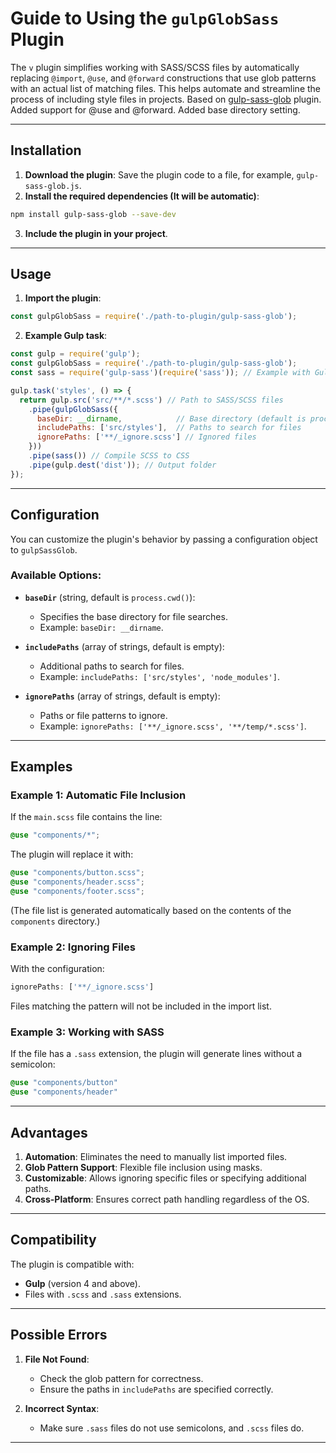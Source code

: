 # Guide to Using the `gulpGlobSass` Plugin

The `v` plugin simplifies working with SASS/SCSS files by automatically replacing `@import`, `@use`, and `@forward` constructions that use glob patterns with an actual list of matching files. This helps automate and streamline the process of including style files in projects. Based on [gulp-sass-glob](https://www.npmjs.com/package/gulp-sass-glob) plugin. Added support for @use and @forward. Added base directory setting.

---

## Installation

1. **Download the plugin**: Save the plugin code to a file, for example, `gulp-sass-glob.js`.
2. **Install the required dependencies (It will be automatic)**:

```bash
npm install gulp-sass-glob --save-dev
```

3. **Include the plugin in your project**.

---

## Usage

1. **Import the plugin**:
```javascript
const gulpGlobSass = require('./path-to-plugin/gulp-sass-glob');
```

2. **Example Gulp task**:
```javascript
const gulp = require('gulp');
const gulpGlobSass = require('./path-to-plugin/gulp-sass-glob');
const sass = require('gulp-sass')(require('sass')); // Example with Gulp Sass

gulp.task('styles', () => {
  return gulp.src('src/**/*.scss') // Path to SASS/SCSS files
    .pipe(gulpGlobSass({
      baseDir: __dirname,            // Base directory (default is process.cwd())
      includePaths: ['src/styles'],  // Paths to search for files
      ignorePaths: ['**/_ignore.scss'] // Ignored files
    }))
    .pipe(sass()) // Compile SCSS to CSS
    .pipe(gulp.dest('dist')); // Output folder
});
```

---

## Configuration

You can customize the plugin's behavior by passing a configuration object to `gulpSassGlob`.

### Available Options:
- **`baseDir`** (string, default is `process.cwd()`): 
  - Specifies the base directory for file searches.
  - Example: `baseDir: __dirname`.

- **`includePaths`** (array of strings, default is empty):
  - Additional paths to search for files.
  - Example: `includePaths: ['src/styles', 'node_modules']`.

- **`ignorePaths`** (array of strings, default is empty):
  - Paths or file patterns to ignore.
  - Example: `ignorePaths: ['**/_ignore.scss', '**/temp/*.scss']`.

---

## Examples

### Example 1: Automatic File Inclusion
If the `main.scss` file contains the line:
```scss
@use "components/*";
```

The plugin will replace it with:
```scss
@use "components/button.scss";
@use "components/header.scss";
@use "components/footer.scss";
```
(The file list is generated automatically based on the contents of the `components` directory.)

### Example 2: Ignoring Files
With the configuration:
```javascript
ignorePaths: ['**/_ignore.scss']
```

Files matching the pattern will not be included in the import list.

### Example 3: Working with SASS
If the file has a `.sass` extension, the plugin will generate lines without a semicolon:
```sass
@use "components/button"
@use "components/header"
```

---

## Advantages

1. **Automation**: Eliminates the need to manually list imported files.
2. **Glob Pattern Support**: Flexible file inclusion using masks.
3. **Customizable**: Allows ignoring specific files or specifying additional paths.
4. **Cross-Platform**: Ensures correct path handling regardless of the OS.

---

## Compatibility

The plugin is compatible with:
- **Gulp** (version 4 and above).
- Files with `.scss` and `.sass` extensions.

---

## Possible Errors

1. **File Not Found**:
   - Check the glob pattern for correctness.
   - Ensure the paths in `includePaths` are specified correctly.

2. **Incorrect Syntax**:
   - Make sure `.sass` files do not use semicolons, and `.scss` files do.

---
